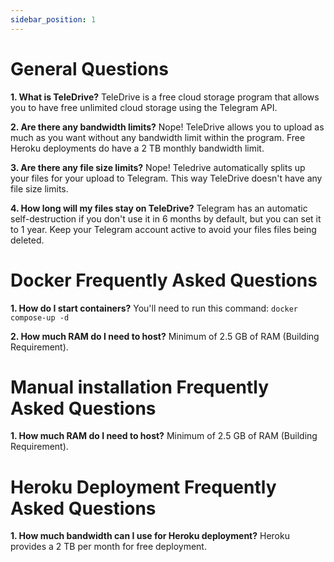 ```yaml
---
sidebar_position: 1
---
```



# General Questions

**1. What is TeleDrive?**
TeleDrive is a free cloud storage program that allows you to have free unlimited cloud storage using the Telegram API.

**2. Are there any bandwidth limits?**
Nope! TeleDrive allows you to upload as much as you want without any bandwidth limit within the program. Free Heroku deployments do have a 2 TB monthly bandwidth limit.

**3. Are there any file size limits?**
Nope! Teledrive automatically splits up your files for your upload to Telegram. This way TeleDrive doesn't have any file size limits.

**4. How long will my files stay on TeleDrive?**
Telegram has an automatic self-destruction if you don't use it in 6 months by default, but you can set it to 1 year. Keep your Telegram account active to avoid your files files being deleted.

# Docker Frequently Asked Questions
 
**1. How do I start containers?**
You'll need to run this command: `docker compose-up -d`

**2. How much RAM do I need to host?**
Minimum of 2.5 GB of RAM (Building Requirement).

# Manual installation Frequently Asked Questions

**1. How much RAM do I need to host?**
Minimum of 2.5 GB of RAM (Building Requirement).

# Heroku Deployment Frequently Asked Questions

**1. How much bandwidth can I use for Heroku deployment?**
Heroku provides a 2 TB per month for free deployment.

